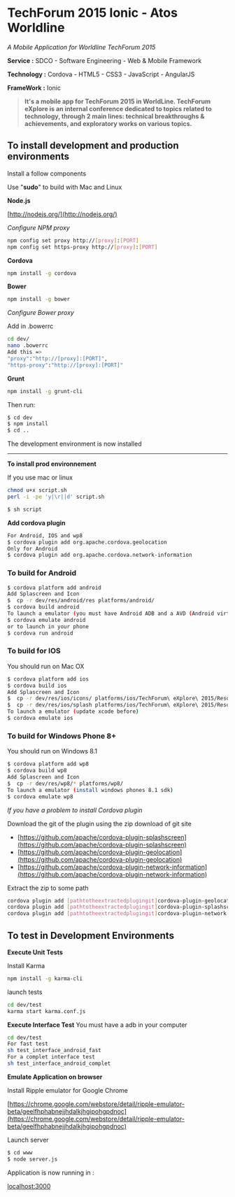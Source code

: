 TechForum 2015 Ionic - Atos Worldline
==========================

_A Mobile Application for Worldline TechForum 2015_

**Service :** SDCO - Software Engineering - Web & Mobile Framework

**Technology :** Cordova - HTML5 - CSS3 - JavaScript - AngularJS

**FrameWork :** Ionic



> **It's a mobile app for TechForum 2015 in WorldLine. TechForum eXplore is an internal conference dedicated to topics related to technology, through 2 main lines: technical breakthroughs & achievements, and exploratory works on various topics.**

## To install development and production environments

Install a follow components

Use "**sudo**" to build with Mac and Linux

**Node.js**

[http://nodejs.org/](http://nodejs.org/)

_Configure NPM proxy_
```bash
npm config set proxy http://[proxy]:[PORT]
npm config set https-proxy http://[proxy]:[PORT]
```

**Cordova**
```bash
npm install -g cordova
```
**Bower**
```bash
npm install -g bower
```
_Configure Bower proxy_

Add in .bowerrc
```bash
cd dev/
nano .bowerrc
Add this =>
"proxy":"http://[proxy]:[PORT]",
"https-proxy":"http://[proxy]:[PORT]"
```

**Grunt**
```bash
npm install -g grunt-cli
```

Then run:

```bash
$ cd dev
$ npm install
$ cd ..
```

The development environment is now installed

***

**To install prod environnement**

If you use mac or linux
```bash
chmod u+x script.sh
perl -i -pe 'y|\r||d' script.sh
```

```bash
$ sh script
```

**Add cordova plugin**
```bash
For Android, IOS and wp8
$ cordova plugin add org.apache.cordova.geolocation
Only for Android
$ cordova plugin add org.apache.cordova.network-information
```

### To build for Android
```bash
$ cordova platform add android
Add Splascreen and Icon
$  cp -r dev/res/android/res platforms/android/
$ cordova build android
To launch a emulator (you must have Android ADB and a AVD (Android virtual Device)
$ cordova emulate android
or to launch in your phone
$ cordova run android
```

### To build for IOS
You should run on Mac OX
```bash
$ cordova platform add ios
$ cordova build ios
Add Splascreen and Icon
$  cp -r dev/res/ios/icons/ platforms/ios/TechForum\ eXplore\ 2015/Resources/icons
$  cp -r dev/res/ios/splash platforms/ios/TechForum\ eXplore\ 2015/Resources/
To launch a emulator (update xcode before)
$ cordova emulate ios
```

### To build for Windows Phone 8+
You should run on Windows 8.1
```bash
$ cordova platform add wp8
$ cordova build wp8
Add Splascreen and Icon
$  cp -r dev/res/wp8/* platforms/wp8/
To launch a emulator (install windows phones 8.1 sdk)
$ cordova emulate wp8
```


_If you have a problem to install Cordova plugin_

Download the git of the plugin using the zip download of git site
* [https://github.com/apache/cordova-plugin-splashscreen](https://github.com/apache/cordova-plugin-splashscreen)
* [https://github.com/apache/cordova-plugin-geolocation](https://github.com/apache/cordova-plugin-geolocation)
* [https://github.com/apache/cordova-plugin-network-information](https://github.com/apache/cordova-plugin-network-information)

Extract the zip to some path
```bash
cordova plugin add [pathtotheextractedplugingit]cordova-plugin-geolocation-master
cordova plugin add [pathtotheextractedplugingit]cordova-plugin-splashscreen-master
cordova plugin add [pathtotheextractedplugingit]cordova-plugin-network-information-master
```

## To test in Development Environments

**Execute Unit Tests**

Install Karma
```bash
npm install -g karma-cli
```

launch tests
 ```bash
cd dev/test
karma start karma.conf.js
 ```
 
 **Execute Interface Test**
 You must have a adb in your computer
 ```bash
cd dev/test
For fast test
sh test_interface_android_fast
For a complet interface test
sh test_interface_android_complet
```
 

**Emulate Application on browser**

Install Ripple emulator for Google Chrome

[https://chrome.google.com/webstore/detail/ripple-emulator-beta/geelfhphabnejjhdalkjhgipohgpdnoc](https://chrome.google.com/webstore/detail/ripple-emulator-beta/geelfhphabnejjhdalkjhgipohgpdnoc)

Launch server
```bash
$ cd www
$ node server.js
```

Application is now running in :

[localhost:3000](localhost:3000)

